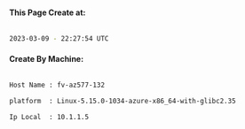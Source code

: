 
   
#### This Page Create at:

```bash

2023-03-09 - 22:27:54 UTC

```

#### Create By Machine:

```bash

Host Name : fv-az577-132

platform  : Linux-5.15.0-1034-azure-x86_64-with-glibc2.35

Ip Local  : 10.1.1.5

```

